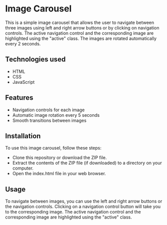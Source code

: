 # Image Carousel

This is a simple image carousel that allows the user to navigate between three images using left and right arrow buttons or by clicking on navigation controls. The active navigation control and the corresponding image are highlighted using the "active" class. The images are rotated automatically every 2 seconds.

## Technologies used

- HTML
- CSS
- JavaScript

## Features

- Navigation controls for each image
- Automatic image rotation every 5 seconds
- Smooth transitions between images

## Installation

To use this image carousel, follow these steps:

- Clone this repository or download the ZIP file.
- Extract the contents of the ZIP file (if downloaded) to a directory on your computer.
- Open the index.html file in your web browser.

## Usage

To navigate between images, you can use the left and right arrow buttons or the navigation controls. Clicking on a navigation control button will take you to the corresponding image. The active navigation control and the corresponding image are highlighted using the "active" class.
